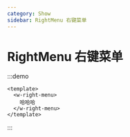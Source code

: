 ```yaml
---
category: Show
sidebar: RightMenu 右键菜单
---
```


# RightMenu 右键菜单

:::demo
```vue
<template>
  <w-right-menu>
    哈哈哈
  </w-right-menu>
</template>
```
:::
